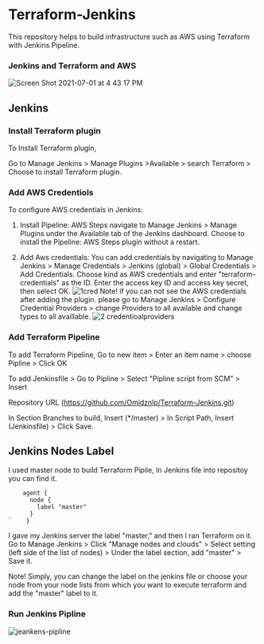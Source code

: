 # Terraform-Jenkins

This repository helps to build infrastructure such as AWS using Terraform with Jenkins Pipeline.

### Jenkins and Terraform and AWS

![Screen Shot 2021-07-01 at 4 43 17 PM](https://user-images.githubusercontent.com/87664653/173849388-eeff12a6-806a-4a1e-8c40-a25af72267c8.png)

## Jenkins

### Install Terraform plugin

To Install Terraform plugin,

Go to Manage Jenkins > Manage Plugins >Available > search Terraform >  Choose to install Terraform plugin.

### Add AWS Credentiols

To configure AWS credentials in Jenkins:

1. Install Pipeline: AWS Steps
 navigate to Manage Jenkins > Manage Plugins under the Available tab of the Jenkins dashboard. Choose to install the Pipeline: AWS Steps plugin without a restart.

2. Add Aws credentials:
  You can add credentials by navigating to Manage Jenkins > Manage Credentials > Jenkins (global) > Global Credentials > Add Credentials. Choose kind as AWS credentials and enter "terraform-credentials" as the ID. Enter the access key ID and access key secret, then select OK.
![1cred](https://user-images.githubusercontent.com/87664653/176715051-1f5689b8-54b6-41a5-bc20-5540d8023519.png)
Note!
if you can not see the AWS credentials after adding the plugin.
please go to Manage Jenkins >  Configure Credential Providers > change Providers to all available and change types to all availlable.
![2 credentioalproviders](https://user-images.githubusercontent.com/87664653/176715202-9e3c1f24-1fac-4d49-a836-3f2692822b08.png)

### Add Terraform Pipeline

To add Terraform Pipeline,
Go to new item > Enter an item name > choose Pipline > Click OK

To add Jenkinsfile > Go to Pipline > Select "Pipline script from SCM" > Insert

Repository URL (<https://github.com/Omidznlp/Terraform-Jenkins.git>)


In Section Branches to build, Insert (*/master) > In Script Path, Insert (Jenkinsfile) > Click Save.


## Jenkins Nodes Label

I used master node to build Terraform Pipile, In Jenkins file into repositoy you can find it.

```
    agent {
      node {
        label "master"
      } 
`    }
```

I gave my Jenkins server the label "master," and then I ran Terraform on it.
Go to Manage Jenkins > Click "Manage nodes and clouds" > Select setting (left side of the list of nodes) > Under the label section, add "master" > Save it.

Note! Simply, you can change the label on the jenkins file or choose your node from your node lists from which you want to execute terraform and add the "master" label to it.

### Run Jenkins Pipline

![jeankens-pipline](https://user-images.githubusercontent.com/87664653/174333990-f6b5789d-13cc-4d00-817e-75516f4f0018.png)
